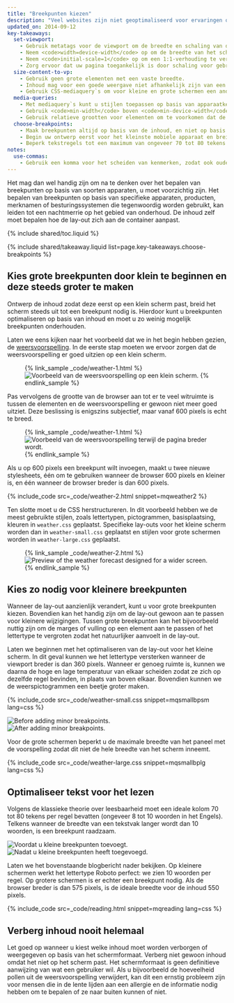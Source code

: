 ```yaml
---
title: "Breekpunten kiezen"
description: "Veel websites zijn niet geoptimaliseerd voor ervaringen op meerdere apparaten. Ontdek de basisbeginselen zodat uw website werkt op mobiele apparaten, desktops of iets anders met een scherm."
updated_on: 2014-09-12
key-takeaways:
  set-viewport:
    - Gebruik metatags voor de viewport om de breedte en schaling van de browserviewport te bepalen.
    - Neem <code>width=device-width</code> op om de breedte van het scherm af te stemmen in apparaatonafhankelijke pixels.
    - Neem <code>initial-scale=1</code> op om een 1:1-verhouding te verkrijgen tussen CSS-pixels en apparaatonafhankelijke pixels.
    - Zorg ervoor dat uw pagina toegankelijk is door schaling voor gebruikers niet uit te schakelen.
  size-content-to-vp:
    - Gebruik geen grote elementen met een vaste breedte.
    - Inhoud mag voor een goede weergave niet afhankelijk zijn van een specifieke viewportbreedte.
    - Gebruik CSS-mediaquery`s om voor kleine en grote schermen een andere styling toe te passen.
  media-queries:
    - Met mediaquery`s kunt u stijlen toepassen op basis van apparaatkenmerken.
    - Gebruik <code>min-width</code> boven <code>min-device-width</code> om de breedste ervaring te garanderen.
    - Gebruik relatieve grootten voor elementen om te voorkomen dat de lay-out wordt onderbroken.
  choose-breakpoints:
    - Maak breekpunten altijd op basis van de inhoud, en niet op basis van apparaten, producten of merken.
    - Begin uw ontwerp eerst voor het kleinste mobiele apparaat en breid daarna steeds verder uit naarmate er meer schermruimte beschikbaar is.
    - Beperk tekstregels tot een maximum van ongeveer 70 tot 80 tekens.
notes:
  use-commas:
    - Gebruik een komma voor het scheiden van kenmerken, zodat ook oudere browsers de kenmerken goed kunnen parseren.
---
```

<p class="intro">
  Het mag dan wel handig zijn om na te denken over het bepalen van breekpunten op basis van soorten apparaten, u moet voorzichtig zijn. Het bepalen van breekpunten op basis van specifieke apparaten, producten, merknamen of besturingssystemen die tegenwoordig worden gebruikt, kan leiden tot een nachtmerrie op het gebied van onderhoud. De inhoud zelf moet bepalen hoe de lay-out zich aan de container aanpast.
</p>


{% include shared/toc.liquid %}

{% include shared/takeaway.liquid list=page.key-takeaways.choose-breakpoints %}

## Kies grote breekpunten door klein te beginnen en deze steeds groter te maken

Ontwerp de inhoud zodat deze eerst op een klein scherm past, breid het scherm steeds uit tot een breekpunt nodig is. Hierdoor kunt u breekpunten optimaliseren op basis van inhoud en moet u zo weinig mogelijk breekpunten onderhouden.

Laten we eens kijken naar het voorbeeld dat we in het begin hebben gezien, de [weersvoorspelling]({{site.fundamentals}}/layouts/rwd-fundamentals/index.html).
In de eerste stap moeten we ervoor zorgen dat de weersvoorspelling er goed uitzien op een klein scherm.

<figure>
  {% link_sample _code/weather-1.html %}
    <img src="imgs/weather-1.png" class="center" srcset="imgs/weather-1.png 1x, imgs/weather-1-2x.png 2x" alt="Voorbeeld van de weersvoorspelling op een klein scherm.">
  {% endlink_sample %}
</figure>

Pas vervolgens de grootte van de browser aan tot er te veel witruimte is tussen de elementen en de weersvoorspelling er gewoon niet meer goed uitziet. Deze beslissing is enigszins subjectief, maar vanaf 600 pixels is echt te breed.

<figure>
  {% link_sample _code/weather-1.html %}
    <img src="imgs/weather-2.png" class="center" srcset="imgs/weather-2.png 1x, imgs/weather-2-2x.png 2x" alt="Voorbeeld van de weersvoorspelling terwijl de pagina breder wordt.">
  {% endlink_sample %}
</figure>

Als u op 600 pixels een breekpunt wilt invoegen, maakt u twee nieuwe stylesheets, één om te gebruiken wanneer de browser 600 pixels en kleiner is, en één wanneer de browser breder is dan 600 pixels.

{% include_code src=_code/weather-2.html snippet=mqweather2 %}

Ten slotte moet u de CSS herstructureren. In dit voorbeeld hebben we de meest gebruikte stijlen, zoals lettertypen, pictogrammen, basisplaatsing, kleuren in `weather.css` geplaatst. Specifieke lay-outs voor het kleine scherm worden dan in `weather-small.css` geplaatst en stijlen voor grote schermen worden in `weather-large.css` geplaatst.

<figure>
  {% link_sample _code/weather-2.html %}
    <img src="imgs/weather-3.png" class="center" srcset="imgs/weather-3.png 1x, imgs/weather-3-2x.png 2x" alt="Preview of the weather forecast designed for a wider screen.">
  {% endlink_sample %}
</figure>

## Kies zo nodig voor kleinere breekpunten

Wanneer de lay-out aanzienlijk verandert, kunt u voor grote breekpunten kiezen. Bovendien kan het handig zijn om de lay-out gewoon aan te passen voor kleinere wijzigingen. Tussen grote breekpunten kan het bijvoorbeeld nuttig zijn om de marges of vulling op een element aan te passen of het lettertype te vergroten zodat het natuurlijker aanvoelt in de lay-out.

Laten we beginnen met het optimaliseren van de lay-out voor het kleine scherm. In dit geval kunnen we het lettertype versterken wanneer de viewport breder is dan 360 pixels. Wanneer er genoeg ruimte is, kunnen we daarna de hoge en lage temperatuur van elkaar scheiden zodat ze zich op dezelfde regel bevinden, in plaats van boven elkaar. Bovendien kunnen we de weerspictogrammen een beetje groter maken.

{% include_code src=_code/weather-small.css snippet=mqsmallbpsm lang=css %}

<div class="mdl-grid">
  <div class="mdl-cell mdl-cell--6--col">
    <img src="imgs/weather-4-l.png" srcset="imgs/weather-4-l.png 1x, imgs/weather-4-l-2x.png 2x" alt="Before adding minor breakpoints.">
  </div>

  <div class="mdl-cell mdl-cell--6--col">
    <img src="imgs/weather-4-r.png" srcset="imgs/weather-4-r.png 1x, imgs/weather-4-r-2x.png 2x" alt="After adding minor breakpoints.">
  </div>
</div>

Voor de grote schermen beperkt u de maximale breedte van het paneel met de voorspelling zodat dit niet de hele breedte van het scherm inneemt.

{% include_code src=_code/weather-large.css snippet=mqsmallbplg lang=css %}

## Optimaliseer tekst voor het lezen

Volgens de klassieke theorie over leesbaarheid moet een ideale kolom 70 tot 80 tekens per regel bevatten (ongeveer 8 tot 10 woorden in het Engels). Telkens wanneer de breedte van een tekstvak langer wordt dan 10 woorden, is een breekpunt raadzaam.

<div class="mdl-grid">
  <div class="mdl-cell mdl-cell--6--col">
    <img src="imgs/reading-ph.png" srcset="imgs/reading-ph.png 1x, imgs/reading-ph-2x.png 2x" alt="Voordat u kleine breekpunten toevoegt.">
  </div>

  <div class="mdl-cell mdl-cell--6--col">
    <img src="imgs/reading-de.png" srcset="imgs/reading-de.png 1x, imgs/reading-de-2x.png 2x" alt="Nadat u kleine breekpunten heeft toegevoegd.">
  </div>
</div>

Laten we het bovenstaande blogbericht nader bekijken. Op kleinere schermen werkt het lettertype Roboto perfect: we zien 10 woorden per regel. Op grotere schermen is er echter een breekpunt nodig. Als de browser breder is dan 575 pixels, is de ideale breedte voor de inhoud 550 pixels.

{% include_code src=_code/reading.html snippet=mqreading lang=css %}

## Verberg inhoud nooit helemaal

Let goed op wanneer u kiest welke inhoud moet worden verborgen of weergegeven op basis van het schermformaat.
Verberg niet gewoon inhoud omdat het niet op het scherm past. Het schermformaat is geen definitieve aanwijzing van wat een gebruiker wil. Als u bijvoorbeeld de hoeveelheid pollen uit de weersvoorspelling verwijdert, kan dit een ernstig probleem zijn voor mensen die in de lente lijden aan een allergie en de informatie nodig hebben om te bepalen of ze naar buiten kunnen of niet.




